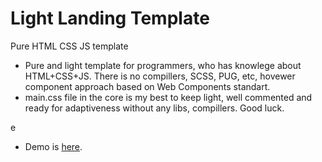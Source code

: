 # Light Landing Template
 Pure HTML CSS JS template



* Pure and light template for programmers, who has knowlege about HTML+CSS+JS. There is no compillers, SCSS, PUG, etc, hovewer component approach based on Web Components standart.
* main.css file in the core is my best to keep light, well commented and ready for adaptiveness without any libs, compillers.
Good luck. 

e

* Demo is [here](https://lltemplate.vercel.app/). 
